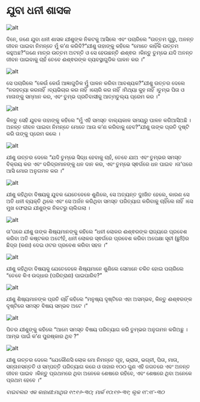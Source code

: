 # ଯୁବା ଧନୀ ଶାସକ

![alt](https://cdn.door43.org/obs/jpg/360px/obs-en-28-01.jpg)

ଦିନେ, ଜଣେ ଯୁବା ଧନୀ ଶାସକ ଯୀଶୁଙ୍କ ନିକଟକୁ ଆସିଲେ ଏବଂ ପଚାରିଲେ “ଉତ୍ତମ ଗୁରୁ, ଅନନ୍ତ ଜୀବନ ପାଇବା ନିମନ୍ତେ ମୁଁ କ’ଣ କରିବି?”ଯୀଶୁ ତାହାଙ୍କୁ କହିଲେ “ମୋତେ କାହିଁକି ଉତ୍ତମ କହୁଅଛ?”ଜଣେ ମାତ୍ର ଉତ୍ତମ ଅଟନ୍ତି ଓ ସେ ହେଉଛନ୍ତି ଈଶ୍ଵର ।କିନ୍ତୁ ତୁମ୍ଭେ ଯଦି ଅନନ୍ତ ଜୀବନ ପାଇବାକୁ ଚାହଁ ତେବେ ଈଶ୍ଵରଙ୍କ ବ୍ୟବସ୍ଥାଗୁଡିକ ପାଳନ କର ।”

![alt](https://cdn.door43.org/obs/jpg/360px/obs-en-28-02.jpg)

ସେ ପଚାରିଲେ “କେଉଁ କେଉଁ ଆଜ୍ଞାଗୁଡିକ ମୁଁ ପାଳନ କରିବା ଆବଶ୍ୟକ?”ଯୀଶୁ ଉତ୍ତର ଦେଲେ “ନରହତ୍ୟା କରନାହିଁ ।ବ୍ୟଭିଚାର କର ନାହିଁ ।ଚୋରି କର ନାହିଁ ।ମିଥ୍ୟା କୁହ ନାହିଁ ।ତୁମ୍ଭ ପିତା ଓ ମାତାଙ୍କୁ ସମ୍ମାନ କର, ଏବଂ ତୁମ୍ଭ ପ୍ରତିବାସୀକୁ ଆତ୍ମତୁଲ୍ୟ ପ୍ରେମ କର ।”

![alt](https://cdn.door43.org/obs/jpg/360px/obs-en-28-03.jpg)

କିନ୍ତୁ ସେହି ଯୁବକ ତାହାଙ୍କୁ କହିଲେ “ମୁଁ ଏହି ସମସ୍ତ ବାଲ୍ୟକାଳ ସମୟରୁ ପାଳନ କରିଆସିଅଛି ।ଅନନ୍ତ ଜୀବନ ପାଇବା ନିମନ୍ତେ ମୋତେ ଆଉ କ’ଣ କରିବାକୁ ହେବ?”ଯୀଶୁ ତାଙ୍କ ପ୍ରତି ଦୃଷ୍ଟି କରି ତାଙ୍କୁ ପ୍ରେମ କଲେ ।

![alt](https://cdn.door43.org/obs/jpg/360px/obs-en-28-04.jpg)

ଯୀଶୁ ଉତ୍ତର ଦେଲେ “ଯଦି ତୁମ୍ଭେ ସିଦ୍ଧ ହେବାକୁ ଚାହଁ, ତେବେ ଯାଅ ଏବଂ  ତୁମ୍ଭର ସମସ୍ତ ବିକ୍ରୟ କର ଏବଂ  ଦରିଦ୍ରମାନଙ୍କୁ  ଧନ ଦାନ କର, ଏବଂ ତୁମ୍ଭେ ସ୍ଵର୍ଗରେ ଧନ ପାଇବ ।ତା’ପରେ ଆସି ମୋର ଅନୁଗମନ କର ।”

![alt](https://cdn.door43.org/obs/jpg/360px/obs-en-28-05.jpg)

ଯୀଶୁ କହିଥିବା ବିଷୟକୁ ଯୁବକ ଯେତେବେଳେ ଶୁଣିଲେ, ସେ ଅତ୍ୟନ୍ତ ଦୁଃଖିତ ହେଲେ, କାରଣ ସେ ଅତି ଧନୀ ବ୍ୟକ୍ତି ଥିଲେ ଏବଂ ସେ ଅର୍ଜନ କରିଥିବା ସମସ୍ତ ପରିତ୍ୟାଗ କରିବାକୁ ଚାହିଁଲେ ନାହିଁ ।ସେ ମୁଖ ଫେରାଇ ଯୀଶୁଙ୍କ ନିକଟରୁ ଚାଲିଗଲା ।

![alt](https://cdn.door43.org/obs/jpg/360px/obs-en-28-06.jpg)

ତା’ପରେ ଯୀଶୁ ତାଙ୍କ ଶିଷ୍ୟମାନଙ୍କୁ କହିଲେ “ଧନୀ ଲୋକର ଈଶ୍ଵରଙ୍କ ରାଜ୍ୟରେ ପ୍ରବେଶ କରିବା  ଅତି କଷ୍ଟକର ଅଟେ!ହଁ, ଧନୀ ଲୋକର ସ୍ଵର୍ଗରେ ପ୍ରବେଶ କରିବା ଅପେକ୍ଷା ସୂଚୀ (ଛୁଞ୍ଚି)ର ଛିଦ୍ର (କଣା) ଦେଇ ଓଟର ପ୍ରବେଶ କରିବା ସହଜ ।”

![alt](https://cdn.door43.org/obs/jpg/360px/obs-en-28-07.jpg)

ଯୀଶୁ କହିଥିବା ବିଷୟକୁ ଯେତେବେଳେ ଶିଷ୍ୟମାନେ ଶୁଣିଲେ ସେମାନେ ଚକିତ ହୋଇ ପଚାରିଲେ “ତେବେ କିଏ ଉଦ୍ଧାର (ପରିତ୍ରାଣ) ପାଇପାରିବ?”

![alt](https://cdn.door43.org/obs/jpg/360px/obs-en-28-08.jpg)

ଯୀଶୁ ଶିଷ୍ୟମାନଙ୍କ ପ୍ରତି ଚାହିଁ କହିଲେ “ମନୁଷ୍ୟ ଦୃଷ୍ଟିରେ ଏହା ଅସମ୍ଭବ, କିନ୍ତୁ ଈଶ୍ଵରଙ୍କ ଦୃଷ୍ଟିରେ ସମସ୍ତ ବିଷୟ ସମ୍ଭବ ଅଟେ ।”

![alt](https://cdn.door43.org/obs/jpg/360px/obs-en-28-09.jpg)

ପିତର ଯୀଶୁଙ୍କୁ କହିଲେ “ଆମେ ସମସ୍ତ ବିଷୟ ପରିତ୍ୟାଗ କରି ତୁମ୍ଭର ଅନୁଗମନ କରିଅଛୁ ।ଆମ୍ଭ ପାଇଁ କ’ଣ ପୁରଷ୍କାର ଥିବ ?”

![alt](https://cdn.door43.org/obs/jpg/360px/obs-en-28-10.jpg)

ଯୀଶୁ ଉତ୍ତର ଦେଲେ “ଯେକୌଣସି ଲୋକ ମୋ ନିମନ୍ତେ ଗୃହ, ଭ୍ରାତା, ଭଗ୍ନୀ, ପିତା, ମାତା, ସନ୍ତାନସନ୍ତତି ଓ ସମ୍ପତ୍ତି ପରିତ୍ୟାଗ କରେ ଓ ତାହାର ୧୦୦ ଗୁଣ ଏହି ଜଗତରେ ଏବଂ ଅନନ୍ତ ଜୀବନ ପାଇବ ।କିନ୍ତୁ ପ୍ରଥମରେ ଥିବା ଅନେକେ ଶେଷରେ ରହିବେ, ଏବଂ ଶେଷରେ ଥିବା ଅନେକେ ପ୍ରଥମ  ହେବେ ।“

_ବାଇବଲର ଏକ କାହାଣୀ:ମାଥିଉ ୧୯:୧୬-୩୦; ମାର୍କ ୧୦:୧୭-୩୧; ଲୂକ ୧୮:୧୮-୩୦_